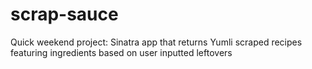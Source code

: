 # scrap-sauce
Quick weekend project: Sinatra app that returns Yumli scraped recipes featuring ingredients based on user inputted leftovers
